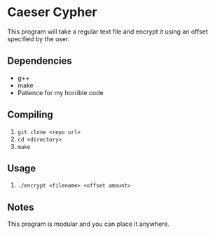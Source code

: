 # Caeser Cypher
This program will take a regular text file and encrypt it using an offset specified by the user.

## Dependencies
* g++
* make
* Patience for my horrible code

## Compiling
1. ```git clone <repo url>```
2. ```cd <directory>```
3. ```make```

## Usage
1. ```./encrypt <filename> <offset amount>```

## Notes
This program is modular and you can place it anywhere.
